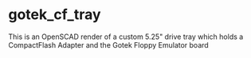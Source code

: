 # gotek_cf_tray
This is an OpenSCAD render of a custom 5.25" drive tray which holds a CompactFlash Adapter and the Gotek Floppy Emulator board
